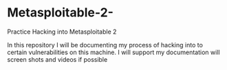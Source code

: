 # Metasploitable-2-
Practice Hacking into Metasploitable 2

In this repository I will be documenting my process of hacking into to certain vulnerabilities on this machine. I will support my
documentation will screen shots and videos if possible

